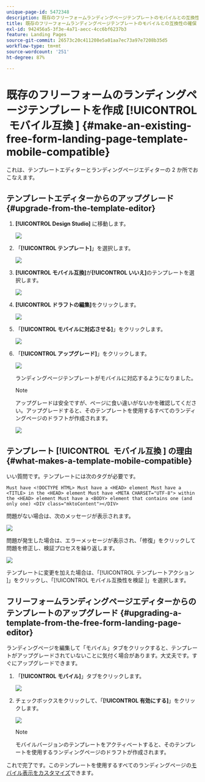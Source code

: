 ```yaml
---
unique-page-id: 5472348
description: 既存のフリーフォームランディングページテンプレートのモバイルとの互換性の確保 - Marketo ドキュメント - 製品ドキュメント
title: 既存のフリーフォームランディングページテンプレートのモバイルとの互換性の確保
exl-id: 942456a5-3f3e-4a71-aecc-4cc6bf6237b3
feature: Landing Pages
source-git-commit: 26573c20c411208e5a01aa7ec73a97e7208b35d5
workflow-type: tm+mt
source-wordcount: '251'
ht-degree: 87%

---
```


# 既存のフリーフォームのランディングページテンプレートを作成 [!UICONTROL &#x200B; モバイル互換 &#x200B;] {#make-an-existing-free-form-landing-page-template-mobile-compatible}

これは、テンプレートエディターとランディングページエディターの 2 か所でおこなえます。

## テンプレートエディターからのアップグレード {#upgrade-from-the-template-editor}

1. **[!UICONTROL Design Studio]** に移動します。

   ![](assets/designstudio-1.png)

1. 「**[!UICONTROL テンプレート]**」を選択します。

   ![](assets/image2015-1-22-20-3a20-3a2.png)

1. **[!UICONTROL モバイル互換]**&#x200B;が&#x200B;**[!UICONTROL いいえ]**&#x200B;のテンプレートを選択します。

   ![](assets/image2015-1-22-20-3a22-3a24.png)

1. **[!UICONTROL ドラフトの編集]**&#x200B;をクリックします。

   ![](assets/image2015-1-22-20-3a25-3a36.png)

1. 「**[!UICONTROL モバイルに対応させる]**」をクリックします。

   ![](assets/image2015-1-22-20-3a30-3a33.png)

1. 「**[!UICONTROL アップグレード]**」をクリックします。

   ![](assets/image2015-1-22-20-3a32-3a45.png)

   ランディングページテンプレートがモバイルに対応するようになりました。

   >[!NOTE]
   >
   >アップグレードは安全ですが、ページに食い違いがないかを確認してください。アップグレードすると、そのテンプレートを使用するすべてのランディングページのドラフトが作成されます。

   ![](assets/image2015-1-22-20-3a36-3a43.png)

## テンプレート [!UICONTROL &#x200B; モバイル互換 &#x200B;] の理由 {#what-makes-a-template-mobile-compatible}

いい質問です。テンプレートには次のタグが必要です。

`Must have <!DOCTYPE HTML> Must have a <HEAD> element Must have a <TITLE> in the <HEAD> element Must have <META CHARSET="UTF-8"> within the <HEAD> element Must have a <BODY> element that contains one (and only one) <DIV class="mktoContent"></DIV>`

問題がない場合は、次のメッセージが表示されます。

![](assets/image2015-1-22-20-3a41-3a31.png)

問題が発生した場合は、エラーメッセージが表示され、「修復」をクリックして問題を修正し、検証プロセスを繰り返します。

![](assets/image2015-1-22-20-3a43-3a20.png)

テンプレートに変更を加えた場合は、「[!UICONTROL &#x200B; テンプレートアクション &#x200B;]」をクリックし、「[!UICONTROL &#x200B; モバイル互換性を検証 &#x200B;]」を選択します。

## フリーフォームランディングページエディターからのテンプレートのアップグレード {#upgrading-a-template-from-the-free-form-landing-page-editor}

ランディングページを編集して「モバイル」タブをクリックすると、テンプレートがアップグレードされていないことに気付く場合があります。大丈夫です。すぐにアップグレードできます。

1. 「**[!UICONTROL モバイル]**」タブをクリックします。

   ![](assets/image2015-1-22-20-3a48-3a19.png)

1. チェックボックスをクリックして、「**[!UICONTROL 有効にする]**」をクリックします。

   ![](assets/image2015-1-22-20-3a49-3a34.png)

   >[!NOTE]
   >
   >モバイルバージョンのテンプレートをアクティベートすると、そのテンプレートを使用するランディングページのドラフトが作成されます。

これで完了です。このテンプレートを使用するすべてのランディングページの[モバイル表示をカスタマイズ](/help/marketo/product-docs/demand-generation/landing-pages/free-form-landing-pages/customize-mobile-view-for-your-free-form-landing-page.md)できます。
